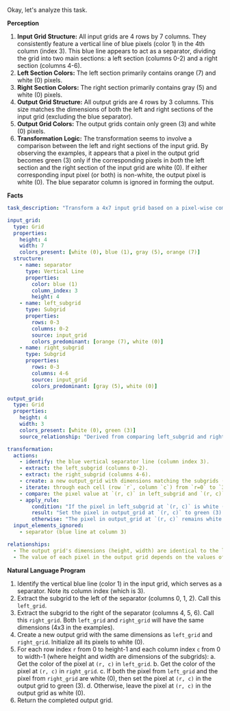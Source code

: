 Okay, let's analyze this task.

**Perception**

1.  **Input Grid Structure:** All input grids are 4 rows by 7 columns. They consistently feature a vertical line of blue pixels (color 1) in the 4th column (index 3). This blue line appears to act as a separator, dividing the grid into two main sections: a left section (columns 0-2) and a right section (columns 4-6).
2.  **Left Section Colors:** The left section primarily contains orange (7) and white (0) pixels.
3.  **Right Section Colors:** The right section primarily contains gray (5) and white (0) pixels.
4.  **Output Grid Structure:** All output grids are 4 rows by 3 columns. This size matches the dimensions of both the left and right sections of the input grid (excluding the blue separator).
5.  **Output Grid Colors:** The output grids contain only green (3) and white (0) pixels.
6.  **Transformation Logic:** The transformation seems to involve a comparison between the left and right sections of the input grid. By observing the examples, it appears that a pixel in the output grid becomes green (3) only if the corresponding pixels in *both* the left section and the right section of the input grid are white (0). If either corresponding input pixel (or both) is non-white, the output pixel is white (0). The blue separator column is ignored in forming the output.

**Facts**


```yaml
task_description: "Transform a 4x7 input grid based on a pixel-wise comparison across a central blue separator."

input_grid:
  type: Grid
  properties:
    height: 4
    width: 7
    colors_present: [white (0), blue (1), gray (5), orange (7)]
  structure:
    - name: separator
      type: Vertical Line
      properties:
        color: blue (1)
        column_index: 3
        height: 4
    - name: left_subgrid
      type: Subgrid
      properties:
        rows: 0-3
        columns: 0-2
        source: input_grid
        colors_predominant: [orange (7), white (0)]
    - name: right_subgrid
      type: Subgrid
      properties:
        rows: 0-3
        columns: 4-6
        source: input_grid
        colors_predominant: [gray (5), white (0)]

output_grid:
  type: Grid
  properties:
    height: 4
    width: 3
    colors_present: [white (0), green (3)]
    source_relationship: "Derived from comparing left_subgrid and right_subgrid pixel-wise."

transformation:
  actions:
    - identify: the blue vertical separator line (column index 3).
    - extract: the left_subgrid (columns 0-2).
    - extract: the right_subgrid (columns 4-6).
    - create: a new output_grid with dimensions matching the subgrids (4x3), initialized to white (0).
    - iterate: through each cell (row `r`, column `c`) from `r=0` to `3` and `c=0` to `2`.
    - compare: the pixel value at `(r, c)` in left_subgrid and `(r, c)` in right_subgrid (relative indexing within subgrids).
    - apply_rule:
        condition: "If the pixel in left_subgrid at `(r, c)` is white (0) AND the pixel in right_subgrid at `(r, c)` is white (0)."
        result: "Set the pixel in output_grid at `(r, c)` to green (3)."
        otherwise: "The pixel in output_grid at `(r, c)` remains white (0)."
  input_elements_ignored:
    - separator (blue line at column 3)

relationships:
  - The output grid's dimensions (height, width) are identical to the left_subgrid's and right_subgrid's dimensions.
  - The value of each pixel in the output grid depends on the values of the spatially corresponding pixels in the left_subgrid and right_subgrid.

```


**Natural Language Program**

1.  Identify the vertical blue line (color 1) in the input grid, which serves as a separator. Note its column index (which is 3).
2.  Extract the subgrid to the left of the separator (columns 0, 1, 2). Call this `left_grid`.
3.  Extract the subgrid to the right of the separator (columns 4, 5, 6). Call this `right_grid`. Both `left_grid` and `right_grid` will have the same dimensions (4x3 in the examples).
4.  Create a new output grid with the same dimensions as `left_grid` and `right_grid`. Initialize all its pixels to white (0).
5.  For each row index `r` from 0 to height-1 and each column index `c` from 0 to width-1 (where height and width are dimensions of the subgrids):
    a.  Get the color of the pixel at `(r, c)` in `left_grid`.
    b.  Get the color of the pixel at `(r, c)` in `right_grid`.
    c.  If both the pixel from `left_grid` and the pixel from `right_grid` are white (0), then set the pixel at `(r, c)` in the output grid to green (3).
    d.  Otherwise, leave the pixel at `(r, c)` in the output grid as white (0).
6.  Return the completed output grid.